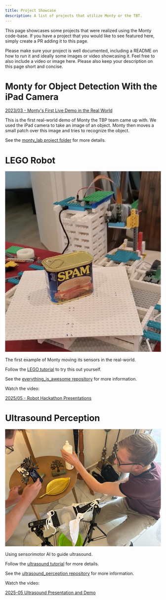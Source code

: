 ```yaml
---
title: Project Showcase
description: A list of projects that utilize Monty or the TBT.
---
```

This page showcases some projects that were realized using the Monty code-base. If you have a project that you would like to see featured here, simply create a PR adding it to this page.

Please make sure your project is well documented, including a README on how to run it and ideally some images or video showcasing it. Feel free to also include a video or image here. Please also keep your description on this page short and concise.

# Monty for Object Detection With the iPad Camera

[2023/03 - Monty's First Live Demo in the Real World](https://www.youtube.com/watch?v=KcE004QbuSw)

This is the first real-world demo of Monty the TBP team came up with. We used the iPad camera to take an image of an object. Monty then moves a small patch over this image and tries to recognize the object.

See the [monty_lab project folder](https://github.com/thousandbrainsproject/monty_lab/tree/main/monty_meets_world) for more details.


# LEGO Robot

![](../figures/community/lego_robot.png)

The first example of Monty moving its sensors in the real-world.


Follow the [LEGO tutorial](../how-to-use-monty/tutorials/using-monty-for-robotics.md#example-3-lego-based-robot) to try this out yourself.

See the [everything_is_awesome repository](https://github.com/thousandbrainsproject/everything_is_awesome) for more information.

Watch the video:

[2025/05 - Robot Hackathon Presentations](https://www.youtube.com/watch?v=_u7STtACQ50)

# Ultrasound Perception

![](../figures/community/ultrasound_robot.jpg)

Using sensorimotor AI to guide ultrasound.

Follow the [ultrasound tutorial](../how-to-use-monty/tutorials/using-monty-for-robotics.md#example-2-ultrasound) for more details.

See the [ultrasound_perception repository](https://github.com/thousandbrainsproject/ultrasound_perception) for more information.

Watch the video:

[2025-05 Ultrasound Presentation and Demo](https://www.youtube.com/watch?v=-zrq0oTJudo)
